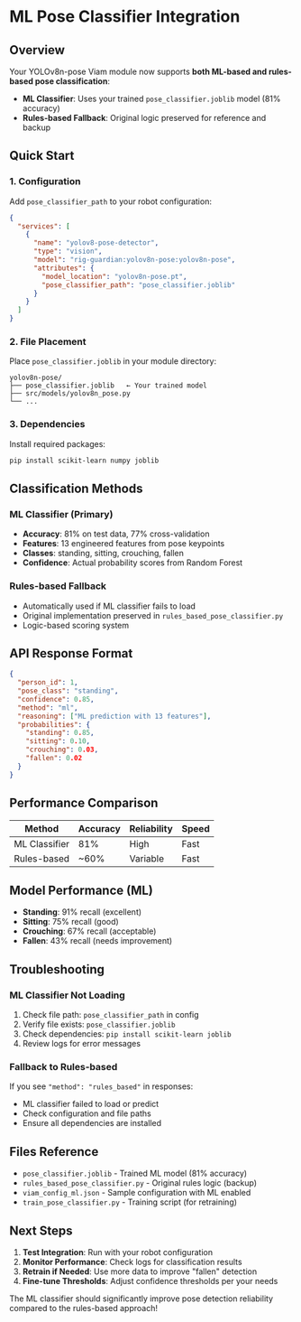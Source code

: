 # ML Pose Classifier Integration

## Overview
Your YOLOv8n-pose Viam module now supports **both ML-based and rules-based pose classification**:

- **ML Classifier**: Uses your trained `pose_classifier.joblib` model (81% accuracy)
- **Rules-based Fallback**: Original logic preserved for reference and backup

## Quick Start

### 1. Configuration
Add `pose_classifier_path` to your robot configuration:

```json
{
  "services": [
    {
      "name": "yolov8-pose-detector",
      "type": "vision",
      "model": "rig-guardian:yolov8n-pose:yolov8n-pose",
      "attributes": {
        "model_location": "yolov8n-pose.pt",
        "pose_classifier_path": "pose_classifier.joblib"
      }
    }
  ]
}
```

### 2. File Placement
Place `pose_classifier.joblib` in your module directory:
```
yolov8n-pose/
├── pose_classifier.joblib   ← Your trained model
├── src/models/yolov8n_pose.py
└── ...
```

### 3. Dependencies
Install required packages:
```bash
pip install scikit-learn numpy joblib
```

## Classification Methods

### ML Classifier (Primary)
- **Accuracy**: 81% on test data, 77% cross-validation
- **Features**: 13 engineered features from pose keypoints
- **Classes**: standing, sitting, crouching, fallen
- **Confidence**: Actual probability scores from Random Forest

### Rules-based Fallback
- Automatically used if ML classifier fails to load
- Original implementation preserved in `rules_based_pose_classifier.py`
- Logic-based scoring system

## API Response Format

```json
{
  "person_id": 1,
  "pose_class": "standing",
  "confidence": 0.85,
  "method": "ml",
  "reasoning": ["ML prediction with 13 features"],
  "probabilities": {
    "standing": 0.85,
    "sitting": 0.10,
    "crouching": 0.03,
    "fallen": 0.02
  }
}
```

## Performance Comparison

| Method | Accuracy | Reliability | Speed |
|--------|----------|-------------|-------|
| ML Classifier | 81% | High | Fast |
| Rules-based | ~60% | Variable | Fast |

## Model Performance (ML)
- **Standing**: 91% recall (excellent)
- **Sitting**: 75% recall (good) 
- **Crouching**: 67% recall (acceptable)
- **Fallen**: 43% recall (needs improvement)

## Troubleshooting

### ML Classifier Not Loading
1. Check file path: `pose_classifier_path` in config
2. Verify file exists: `pose_classifier.joblib`
3. Check dependencies: `pip install scikit-learn joblib`
4. Review logs for error messages

### Fallback to Rules-based
If you see `"method": "rules_based"` in responses:
- ML classifier failed to load or predict
- Check configuration and file paths
- Ensure all dependencies are installed

## Files Reference

- `pose_classifier.joblib` - Trained ML model (81% accuracy)
- `rules_based_pose_classifier.py` - Original rules logic (backup)
- `viam_config_ml.json` - Sample configuration with ML enabled
- `train_pose_classifier.py` - Training script (for retraining)

## Next Steps

1. **Test Integration**: Run with your robot configuration
2. **Monitor Performance**: Check logs for classification results
3. **Retrain if Needed**: Use more data to improve "fallen" detection
4. **Fine-tune Thresholds**: Adjust confidence thresholds per your needs

The ML classifier should significantly improve pose detection reliability compared to the rules-based approach!
